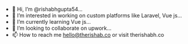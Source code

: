 - 👋 Hi, I’m @rishabhgupta54...
- 👀 I’m interested in working on custom platforms like Laravel, Vue js...
- 🌱 I’m currently learning Vue js...
- 💞️ I’m looking to collaborate on upwork...
- 📫 How to reach me hello@therishab.co or visit therishabh.co
